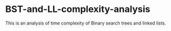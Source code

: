 # BST-and-LL-complexity-analysis
This is an analysis of time complexity of Binary search trees and linked lists.
